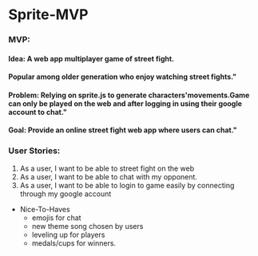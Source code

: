 # Sprite-MVP


### MVP:


#### Idea: A web app multiplayer game of street fight.

#### Popular among older generation who enjoy watching street fights."

#### Problem: Relying on sprite.js to generate characters'movements.Game can only be played on the web and after logging in using their google account to chat."

#### Goal: Provide an online street fight web app where users can chat."

### User Stories:

  1. As a user, I want to be able to street fight on the web
  2. As a user, I want to be able to chat with my opponent.
  3. As a user, I want to be able to login to game easily by connecting through my google account

- Nice-To-Haves
  * emojis for chat
  * new theme song chosen by users
  * leveling up for players
  * medals/cups for winners.
